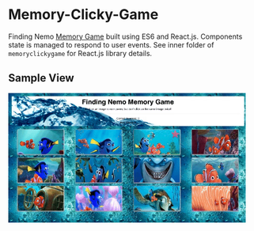 # Memory-Clicky-Game

Finding Nemo [Memory Game](https://eveasian88.github.io/Memory-Clicky-Game/) built using ES6 and React.js. Components state is managed to respond to user events. See inner folder of `memoryclickygame` for React.js library details.


## Sample View

![finding nemo game](images/memoryGame.gif)
